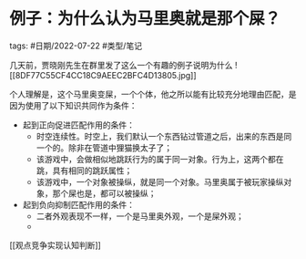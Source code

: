 # 例子：为什么认为马里奥就是那个屎？


tags: #日期/2022-07-22 #类型/笔记 


几天前，贾晓刚先生在群里发了这么一个有趣的例子说明为什么
![[8DF77C55CF4CC18C9AEEC2BFC4D13805.jpg]]

个人理解是，这个马里奥变屎，一个个体，他之所以能有比较充分地理由匹配，是因为使用了以下知识共同作为条件：
- 起到正向促进匹配作用的条件：
	- 时空连续性。时空上，我们默认一个东西钻过管道之后，出来的东西是同一个的。除非在管道中狸猫换太子了；
	- 该游戏中，会做相似地跳跃行为的属于同一对象。行为上，这两个都在跳，具有相同的跳跃属性；
	- 该游戏中，一个对象被操纵，就是同一个对象。马里奥属于被玩家操纵对象，那个屎也是，都可以被操纵；
- 起到负向抑制匹配作用的条件：
	- 二者外观表现不一样，一个是马里奥外观，一个是屎外观；
	- 
	   

[[观点竞争实现认知判断]]